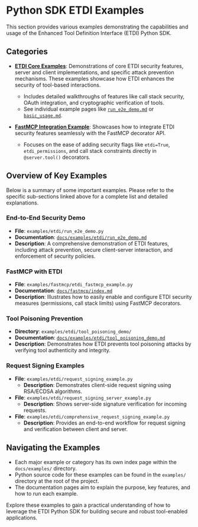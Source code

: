 # Python SDK ETDI Examples

This section provides various examples demonstrating the capabilities and usage of the Enhanced Tool Definition Interface (ETDI) Python SDK.

## Categories

-   **[ETDI Core Examples](./etdi/index.md)**: Demonstrations of core ETDI security features, server and client implementations, and specific attack prevention mechanisms. These examples showcase how ETDI enhances the security of tool-based interactions.
    -   Includes detailed walkthroughs of features like call stack security, OAuth integration, and cryptographic verification of tools.
    -   See individual example pages like [`run_e2e_demo.md`](./etdi/run_e2e_demo.md) or [`basic_usage.md`](./etdi/basic_usage.md).

-   **[FastMCP Integration Example](../fastmcp/index.md)**: Showcases how to integrate ETDI security features seamlessly with the FastMCP decorator API.
    -   Focuses on the ease of adding security flags like `etdi=True`, `etdi_permissions`, and call stack constraints directly in `@server.tool()` decorators.

## Overview of Key Examples

Below is a summary of some important examples. Please refer to the specific sub-sections linked above for a complete list and detailed explanations.

### End-to-End Security Demo

-   **File**: `examples/etdi/run_e2e_demo.py`
-   **Documentation**: [`docs/examples/etdi/run_e2e_demo.md`](./etdi/run_e2e_demo.md)
-   **Description**: A comprehensive demonstration of ETDI features, including attack prevention, secure client-server interaction, and enforcement of security policies.

### FastMCP with ETDI

-   **File**: `examples/fastmcp/etdi_fastmcp_example.py`
-   **Documentation**: [`docs/fastmcp/index.md`](../fastmcp/index.md)
-   **Description**: Illustrates how to easily enable and configure ETDI security measures (permissions, call stack limits) using FastMCP decorators.

### Tool Poisoning Prevention

-   **Directory**: `examples/etdi/tool_poisoning_demo/`
-   **Documentation**: [`docs/examples/etdi/tool_poisoning_demo.md`](./etdi/tool_poisoning_demo.md)
-   **Description**: Demonstrates how ETDI prevents tool poisoning attacks by verifying tool authenticity and integrity.

### Request Signing Examples

- **File**: `examples/etdi/request_signing_example.py`
  - **Description**: Demonstrates client-side request signing using RSA/ECDSA algorithms.
- **File**: `examples/etdi/request_signing_server_example.py`
  - **Description**: Shows server-side signature verification for incoming requests.
- **File**: `examples/etdi/comprehensive_request_signing_example.py`
  - **Description**: Provides an end-to-end workflow for request signing and verification between client and server.

## Navigating the Examples

-   Each major example or category has its own index page within the `docs/examples/` directory.
-   Python source code for these examples can be found in the `examples/` directory at the root of the project.
-   The documentation pages aim to explain the purpose, key features, and how to run each example.

Explore these examples to gain a practical understanding of how to leverage the ETDI Python SDK for building secure and robust tool-enabled applications. 